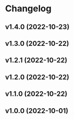 # Changelog

<!--next-version-placeholder-->

## v1.4.0 (2022-10-23)


## v1.3.0 (2022-10-22)


## v1.2.1 (2022-10-22)


## v1.2.0 (2022-10-22)


## v1.1.0 (2022-10-22)


## v1.0.0 (2022-10-01)

